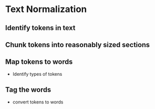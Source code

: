 # Text Normalization

## Identify tokens in text
## Chunk tokens into reasonably sized sections
## Map tokens to words
+ Identify types of tokens

## Tag the words
+ convert tokens to words